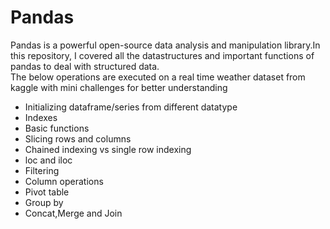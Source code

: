 # Pandas

Pandas is a powerful open-source data analysis and  manipulation library.In this repository, I covered all the datastructures and important functions of pandas to deal with structured data.<br>
The below operations are executed on a real time weather dataset from kaggle with mini challenges for better understanding
<ul>
  <li>Initializing dataframe/series from different datatype</li>
  <li>Indexes</li>
  <li>Basic functions</li>
  <li>Slicing rows and columns</li>
  <li>Chained indexing vs single row indexing</li>
  <li>loc and iloc </li>
  <li>Filtering</li>
  <li>Column operations</li>
  <li>Pivot table </li>
  <li>Group by</li>
  <li>Concat,Merge and Join</li>
</ul>
